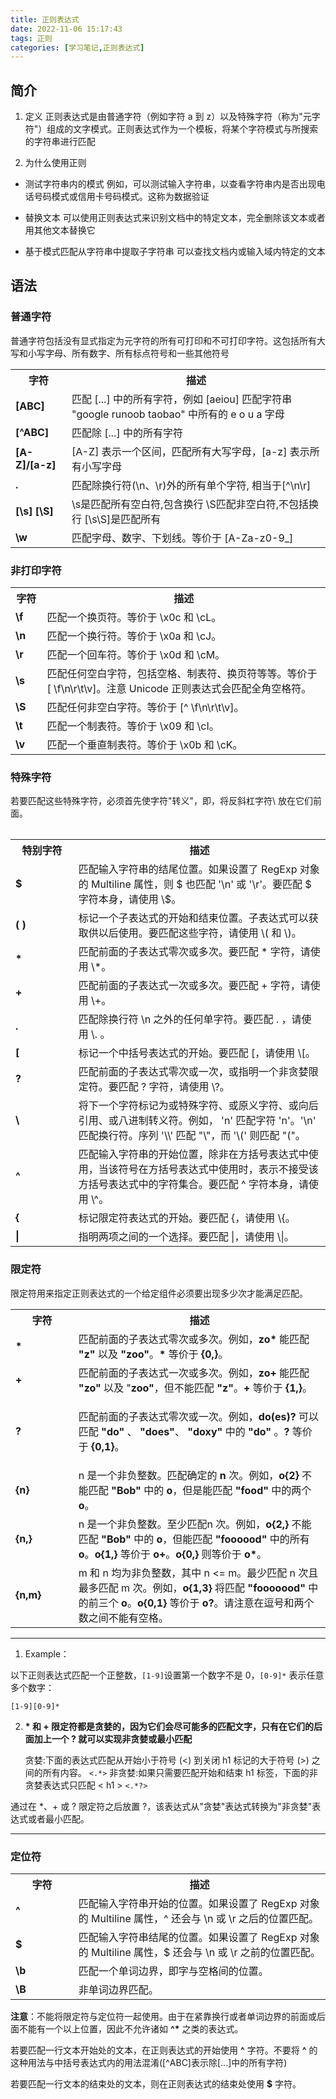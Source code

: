 ```yaml
---
title: 正则表达式
date: 2022-11-06 15:17:43
tags: 正则
categories: [学习笔记,正则表达式]
---
```

## 简介

1. 定义 
正则表达式是由普通字符（例如字符 a 到 z）以及特殊字符（称为"元字符"）组成的文字模式。正则表达式作为一个模板，将某个字符模式与所搜索的字符串进行匹配
<!--more-->
2. 为什么使用正则

- 测试字符串内的模式
    例如，可以测试输入字符串，以查看字符串内是否出现电话号码模式或信用卡号码模式。这称为数据验证

- 替换文本
    可以使用正则表达式来识别文档中的特定文本，完全删除该文本或者用其他文本替换它

- 基于模式匹配从字符串中提取子字符串
    可以查找文档内或输入域内特定的文本

## 语法

### 普通字符
普通字符包括没有显式指定为元字符的所有可打印和不可打印字符。这包括所有大写和小写字母、所有数字、所有标点符号和一些其他符号
<table>
<tr>
    <th>字符</th>   <th>描述</th>
</tr>

<tr>
    <td><strong>[ABC]</strong></td>  
    <td>匹配 [...] 中的所有字符，例如 [aeiou] 匹配字符串 "google runoob taobao" 中所有的 e o u a 字母</td>
</tr>

<tr>
    <td><strong>[^ABC]</strong></td> 
    <td>匹配除 [...] 中的所有字符</td>
</tr>
    
<tr>
    <td><strong>[A-Z]/[a-z]</strong></td>  
    <td>[A-Z] 表示一个区间，匹配所有大写字母，[a-z] 表示所有小写字母</td>
</tr>

<tr>
    <td><strong>.</strong></td>  
    <td>匹配除换行符(\n、\r)外的所有单个字符, 相当于[^\n\r] </td>
</tr>

<tr>
    <td><strong>[\s] [\S]</strong></td>  
    <td>\s是匹配所有空白符,包含换行  \S匹配非空白符,不包括换行  [\s\S]是匹配所有</td>
</tr>

<tr>
    <td><strong>\w</strong></td>  
    <td>匹配字母、数字、下划线。等价于 [A-Za-z0-9_]</td>
</tr>
</table>



### 非打印字符

<table>

<tr>
    <th width="10%">字符</th>   <th width="90%">描述</th>
</tr>

<tr>
    <td><strong>\f</strong></td>
    <td>匹配一个换页符。等价于 \x0c 和 \cL。</td>
</tr>

<tr>
    <td><strong>\n</strong></td>
    <td>匹配一个换行符。等价于 \x0a 和 \cJ。</td>
</tr>

<tr>
    <td><strong>\r</strong></td>
    <td>匹配一个回车符。等价于 \x0d 和 \cM。</td>
</tr>

<tr>
    <td><strong>\s</strong></td>
    <td>匹配任何空白字符，包括空格、制表符、换页符等等。等价于 [ \f\n\r\t\v]。注意 Unicode 正则表达式会匹配全角空格符。</td>
</tr>
    
<tr>
    <td><strong>\S</strong></td>
    <td>匹配任何非空白字符。等价于 [^ \f\n\r\t\v]。</td>
</tr>
    
<tr>
    <td><strong>\t</strong></td>
    <td>匹配一个制表符。等价于 \x09 和 \cI。</td>
</tr>
    
<tr>
    <td><strong>\v</strong></td>
    <td>匹配一个垂直制表符。等价于 \x0b 和 \cK。</td>
</tr>

</table>


### 特殊字符

若要匹配这些特殊字符，必须首先使字符"转义"，即，将反斜杠字符\ 放在它们前面。

<table><table>
    <tbody><tr>
        <th width="20%">特别字符</th>
        <th width="80%">描述</th>
    </tr>
    <tr>
        <td><strong>$</strong></td>
        <td>匹配输入字符串的结尾位置。如果设置了 RegExp 对象的 Multiline 属性，则 $ 也匹配 '\n' 或 '\r'。要匹配 $ 字符本身，请使用 \$。</td>
    </tr>
    <tr>
        <td><strong>( )</strong></td>
        <td>标记一个子表达式的开始和结束位置。子表达式可以获取供以后使用。要匹配这些字符，请使用 \( 和 \)。</td>
    </tr>
    <tr>
        <td><strong>*</strong></td>
        <td>匹配前面的子表达式零次或多次。要匹配 * 字符，请使用 \*。</td>
    </tr>
    <tr>
        <td><strong>+</strong></td>
        <td>匹配前面的子表达式一次或多次。要匹配 + 字符，请使用 \+。</td>
    </tr>
    <tr>
        <td><strong>.</strong></td>
        <td>匹配除换行符 \n 之外的任何单字符。要匹配 . ，请使用 \. 。</td>
    </tr>
    <tr>
        <td><strong>[</strong></td>
        <td>标记一个中括号表达式的开始。要匹配 [，请使用 \[。</td>
    </tr>
    <tr>
        <td><strong>?</strong></td>
        <td>匹配前面的子表达式零次或一次，或指明一个非贪婪限定符。要匹配 ? 字符，请使用 \?。</td>
    </tr>
    <tr>
        <td><strong>\</strong></td>
        <td>将下一个字符标记为或特殊字符、或原义字符、或向后引用、或八进制转义符。例如， 'n' 匹配字符 'n'。'\n' 匹配换行符。序列 '\\' 匹配 "\"，而 '\(' 则匹配 "("。</td>
    </tr>
    <tr>
        <td><strong>^</strong></td>
        <td>匹配输入字符串的开始位置，除非在方括号表达式中使用，当该符号在方括号表达式中使用时，表示不接受该方括号表达式中的字符集合。要匹配 ^ 字符本身，请使用 \^。</td>
    </tr>
    <tr>
        <td><strong>{</strong></td>
        <td>标记限定符表达式的开始。要匹配 {，请使用 \{。</td>
    </tr>
    <tr>
        <td><strong>|</strong></td>
        <td>指明两项之间的一个选择。要匹配 |，请使用 \|。</td>
    </tr>
    </tbody></table>

### 限定符

限定符用来指定正则表达式的一个给定组件必须要出现多少次才能满足匹配。

<table>
<tbody><tr>
    <th width="20%">字符</th>
    <th width="80%">描述</th>
    </tr>

<tr>
    <td><strong>*</strong></td>
    <td>匹配前面的子表达式零次或多次。例如，<strong >zo*</strong> 能匹配 <strong>"z"</strong> 以及 <strong>"zoo"</strong>。<strong >*</strong> 等价于 <strong >{0,}</strong>。</td>
</tr>

<tr>
    <td><strong>+</strong></td>
    <td>匹配前面的子表达式一次或多次。例如，<strong >zo+</strong> 能匹配 <strong>"zo"</strong> 以及 "<strong>zoo"</strong>，但不能匹配 <strong>"z"</strong>。<strong >+</strong> 等价于 <strong >{1,}</strong>。</td>
</tr>

<tr>
    <td><strong>?</strong></td>
    <td><p>匹配前面的子表达式零次或一次。例如，<strong >do(es)?</strong>  可以匹配 <strong>"do"</strong> 、 <strong>"does"</strong>、 <strong>"doxy"</strong> 中的 <strong>"do"</strong> 。<strong >?</strong> 等价于 <strong >{0,1}</strong>。</p>
</td>
</tr>

<tr>
    <td><strong>{n}</strong></td>
    <td>n 是一个非负整数。匹配确定的 <strong>n</strong> 次。例如，<strong >o{2}</strong> 不能匹配 <strong>"Bob"</strong> 中的 <strong>o</strong>，但是能匹配 <strong>"food"</strong> 中的两个 <strong>o</strong>。</td>
</tr>

<tr>
    <td> <strong>{n,}</strong> </td>
    <td>n 是一个非负整数。至少匹配n 次。例如，<strong >o{2,}</strong> 不能匹配 <strong>"Bob"</strong> 中的 <strong>o</strong>，但能匹配 <strong>"foooood"</strong> 中的所有 <strong>o</strong>。<strong >o{1,}</strong> 等价于 <strong >o+</strong>。<strong >o{0,}</strong> 则等价于 <strong >o*</strong>。</td>
</tr>

<tr>
    <td><strong>{n,m}</strong></td>
    <td>m 和 n 均为非负整数，其中 n &lt;= m。最少匹配 n 次且最多匹配 m 次。例如，<strong >o{1,3}</strong> 将匹配 <strong>"fooooood"</strong> 中的前三个 <strong>o</strong>。<strong >o{0,1}</strong> 等价于 <strong >o?</strong>。请注意在逗号和两个数之间不能有空格。</td>
</tr>
</tbody></table>

------------------
1. Example：

以下正则表达式匹配一个正整数，```[1-9]```设置第一个数字不是 0，```[0-9]*``` 表示任意多个数字：

```[1-9][0-9]*```

2. <strong>* 和 + 限定符都是贪婪的，因为它们会尽可能多的匹配文字，只有在它们的后面加上一个 ? 就可以实现非贪婪或最小匹配</strong> 

    贪婪:下面的表达式匹配从开始小于符号 (<) 到关闭 h1 标记的大于符号 (>) 之间的所有内容。
```<.*>```
    非贪婪:如果只需要匹配开始和结束 h1 标签，下面的非贪婪表达式只匹配 < h1 >
```<.*?>```

通过在 *、+ 或 ? 限定符之后放置 ?，该表达式从"贪婪"表达式转换为"非贪婪"表达式或者最小匹配。

------------------

### 定位符

<table>
<tbody><tr>
	<th width="20%">字符</th>
	<th width="80%">描述</th>
</tr>
<tr>
	<td><strong>^</strong></td>
    <td>匹配输入字符串开始的位置。如果设置了 RegExp 对象的 Multiline 属性，^ 还会与 \n 或 \r 之后的位置匹配。</td>
</tr>
<tr>
	<td><strong>$</strong></td>
    <td>匹配输入字符串结尾的位置。如果设置了 RegExp 对象的 Multiline 属性，$ 还会与 \n 或 \r 之前的位置匹配。</td>
</tr>
<tr>
	<td><strong>\b</strong></td>
    <td>匹配一个单词边界，即字与空格间的位置。</td>
</tr>
<tr>
	<td><strong>\B</strong></td>
    <td>非单词边界匹配。</td>
</tr>
</tbody></table>

**注意**：不能将限定符与定位符一起使用。由于在紧靠换行或者单词边界的前面或后面不能有一个以上位置，因此不允许诸如 <strong>^\*</strong> 之类的表达式。

若要匹配一行文本开始处的文本，在正则表达式的开始使用 **^** 字符。不要将 **^** 的这种用法与中括号表达式内的用法混淆([^ABC]表示除[...]中的所有字符)

若要匹配一行文本的结束处的文本，则在正则表达式的结束处使用 **$** 字符。